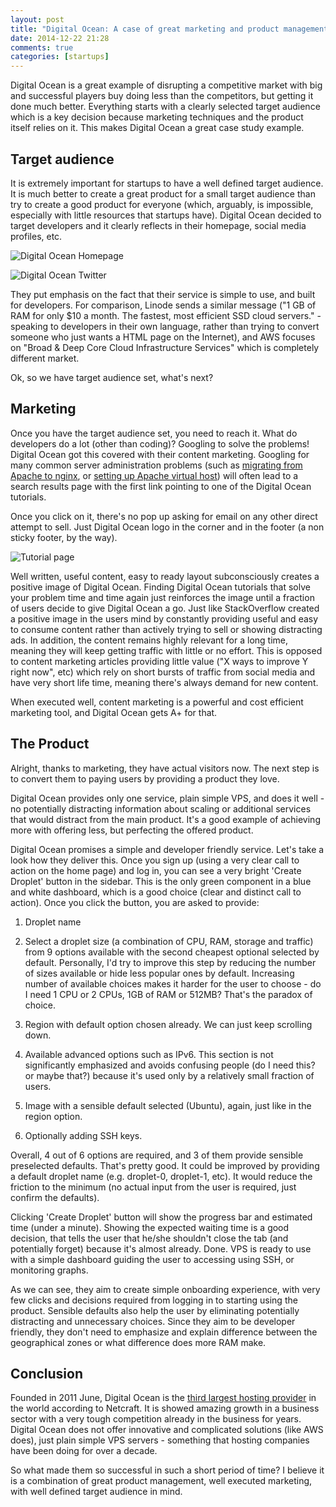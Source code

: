 ```yaml
---
layout: post
title: "Digital Ocean: A case of great marketing and product management"
date: 2014-12-22 21:28
comments: true
categories: [startups] 
---
```


Digital Ocean is a great example of disrupting a competitive market with big and successful players buy doing less than the competitors, but getting it done much better.
Everything starts with a clearly selected target audience which is a key decision because marketing techniques and the product itself relies on it.
This makes Digital Ocean a great case study example.

## Target audience

It is extremely important for startups to have a well defined target audience. It is much better to create a great product for a small target audience than try to create a good product for everyone (which, arguably, is impossible, especially with little resources that startups have). Digital Ocean decided to target developers and it clearly reflects in their homepage, social media profiles, etc.

![Digital Ocean Homepage](https://s3.amazonaws.com/various_files/blog_files/do_homepage.png)

![Digital Ocean Twitter](https://s3.amazonaws.com/various_files/blog_files/do_twitter.png)

They put emphasis on the fact that their service is simple to use, and built for developers.
For comparison, Linode sends a similar message ("1 GB of RAM for only $10 a month. The fastest, most efficient SSD cloud servers." - speaking to developers in their own language, rather than trying to convert someone who just wants a HTML page on the Internet), and AWS focuses on "Broad & Deep Core Cloud Infrastructure Services" which is completely different market.

Ok, so we have target audience set, what's next?

## Marketing

Once you have the target audience set, you need to reach it. What do developers do a lot (other than coding)? Googling to solve the problems! Digital Ocean got this covered with their content marketing.
Googling for many common server administration problems (such as [migrating from Apache to nginx](https://www.digitalocean.com/community/tutorials/how-to-migrate-from-an-apache-web-server-to-nginx-on-an-ubuntu-vps), or [setting up Apache virtual host](https://www.digitalocean.com/community/tutorials/how-to-set-up-apache-virtual-hosts-on-ubuntu-14-04-lts)) will often lead to a search results page with the first link pointing to one of the Digital Ocean tutorials. 

Once you click on it, there's no pop up asking for email on any other direct attempt to sell. Just Digital Ocean logo in the corner and in the footer (a non sticky footer, by the way).

![Tutorial page](https://s3.amazonaws.com/various_files/blog_files/do_tutorial.png)

Well written, useful content, easy to ready layout subconsciously creates a positive image of Digital Ocean. 
Finding Digital Ocean tutorials that solve your problem time and time again just reinforces the image until a fraction of users decide to give Digital Ocean a go.
Just like StackOverflow created a positive image in the users mind by constantly providing useful and easy to consume content rather than actively trying to sell or showing distracting ads.
In addition, the content remains highly relevant for a long time, meaning they will keep getting traffic with little or no effort.
This is opposed to content marketing articles providing little value ("X ways to improve Y right now", etc) which rely on short bursts of traffic from social media and have very short life time, meaning there's always demand for new content.

When executed well, content marketing is a powerful and cost efficient marketing tool, and Digital Ocean gets A+ for that.

## The Product

Alright, thanks to marketing, they have actual visitors now. The next step is to convert them to paying users by providing a product they love.

Digital Ocean provides only one service, plain simple VPS, and does it well - no potentially distracting information about scaling or additional services that would distract from the main product.
It's a good example of achieving more with offering less, but perfecting the offered product.

Digital Ocean promises a simple and developer friendly service. Let's take a look how they deliver this.
Once you sign up (using a very clear call to action on the home page) and log in, you can see a very bright 'Create Droplet' button in the sidebar.
This is the only green component in a blue and white dashboard, which is a good choice (clear and distinct call to action). Once you click the button, you are asked to provide:

1) Droplet name

2) Select a droplet size (a combination of CPU, RAM, storage and traffic) from 9 options available with the second cheapest optional selected by default. Personally, I'd try to improve this step by reducing the number of sizes available or hide less popular ones by default. Increasing number of available choices makes it harder for the user to choose - do I need 1 CPU or 2 CPUs, 1GB of RAM or 512MB? That's the paradox of choice.

3) Region with default option chosen already. We can just keep scrolling down.

4) Available advanced options such as IPv6. This section is not significantly emphasized and avoids confusing people (do I need this? or maybe that?) because it's used only by a relatively small fraction of users.

5) Image with a sensible default selected (Ubuntu), again, just like in the region option.

6) Optionally adding SSH keys.

Overall, 4 out of 6 options are required, and 3 of them provide sensible preselected defaults. That's pretty good. It could be improved by providing a default droplet name (e.g. droplet-0, droplet-1, etc). It would reduce the friction to the minimum (no actual input from the user is required, just confirm the defaults).

Clicking 'Create Droplet' button will show the progress bar and estimated time (under a minute). Showing the expected waiting time is a good decision, that tells the user that he/she shouldn't close the tab (and potentially forget) because it's almost already.
Done. VPS is ready to use with a simple dashboard guiding the user to accessing using SSH, or monitoring graphs.

As we can see, they aim to create simple onboarding experience, with very few clicks and decisions required from logging in to starting using the product. Sensible defaults also help the user by eliminating potentially distracting and unnecessary choices.
Since they aim to be developer friendly, they don't need to emphasize and explain difference between the geographical zones or what difference does more RAM make.

## Conclusion

Founded in 2011 June, Digital Ocean is the [third largest hosting provider](http://trends.netcraft.com/www.digitalocean.com) in the world according to Netcraft.
It is showed amazing growth in a business sector with a very tough competition already in the business for years. Digital Ocean does not offer innovative and complicated solutions (like AWS does), just plain simple VPS servers - something that hosting companies have been doing for over a decade.

So what made them so successful in such a short period of time? I believe it is a combination of great product management, well executed  marketing, with well defined target audience in mind.

